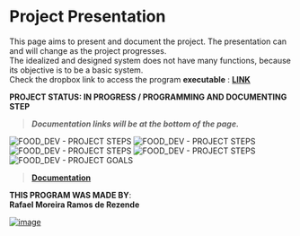 # Project Presentation
This page aims to present and document the project. The presentation can and will change as the project progresses.<br>
The idealized and designed system does not have many functions, because its objective is to be a basic system.<br>
Check the dropbox link to access the program **executable** : **[LINK](https://www.dropbox.com/sh/h6rknwswrynkj4m/AAA9T_bWKJXiDA0FWNfyksvOa?dl=0)**

**PROJECT STATUS: IN PROGRESS / PROGRAMMING AND DOCUMENTING STEP**
<br>

>***Documentation links will be at the bottom of the page.*** <br>

<img src='https://user-images.githubusercontent.com/100146657/159565586-c2eff90d-a058-4433-85bc-9a3366c49bfb.png' alt="FOOD_DEV - PROJECT STEPS">

<img src='https://user-images.githubusercontent.com/100146657/208944439-9e952f59-424f-47e6-a1ca-2e34861179bd.png' alt="FOOD_DEV - PROJECT STEPS">
<img src='https://user-images.githubusercontent.com/100146657/208944481-4b433ce0-d18d-4da2-9b7d-c4d2dc9ed529.png' alt="FOOD_DEV - PROJECT STEPS">
<img src='https://user-images.githubusercontent.com/100146657/208944490-104e45f3-2741-479d-b87f-c3ec5038f89a.png' alt="FOOD_DEV - PROJECT STEPS">



<img src='https://user-images.githubusercontent.com/100146657/159002929-59d39801-448b-43d4-a8a3-a87f3df912dd.png' alt="FOOD_DEV - PROJECT GOALS">


> [**Documentation**](https://upraggy.github.io/FOOD_DEV/Documentation/)

**THIS PROGRAM WAS MADE BY**:<br>
**Rafael Moreira Ramos de Rezende** 

 [![image](https://user-images.githubusercontent.com/100146657/159492505-d6134d9b-7d19-43ee-9e30-72be719d69f4.png)](https://www.linkedin.com/in/rafael-moreira-ramos-de-rezende-16420b21b/)
